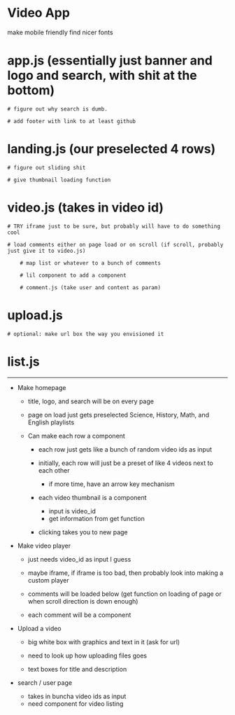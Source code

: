 # Video App

make mobile friendly
find nicer fonts

# app.js (essentially just banner and logo and search, with shit at the bottom)
    # figure out why search is dumb.

    # add footer with link to at least github

# landing.js (our preselected 4 rows)
    # figure out sliding shit

    # give thumbnail loading function

# video.js (takes in video id)
    # TRY iframe just to be sure, but probably will have to do something cool

    # load comments either on page load or on scroll (if scroll, probably just give it to video.js)

        # map list or whatever to a bunch of comments

        # lil component to add a component

        # comment.js (take user and content as param)

# upload.js
    # optional: make url box the way you envisioned it

# list.js

--------------

- Make homepage
    - title, logo, and search will be on every page

    - page on load just gets preselected Science, History, Math, and English playlists
    
    - Can make each row a component
        - each row just gets like a bunch of random video ids as input

        - initially, each row will just be a preset of like 4 videos next to each other
            - if more time, have an arrow key mechanism

        - each video thumbnail is a component
            - input is video_id
            - get information from get function

        - clicking takes you to new page

- Make video player
    - just needs video_id as input I guess

    - maybe iframe, if iframe is too bad, then probably look into making a custom player
    
    - comments will be loaded below (get function on loading of page or when scroll direction is down enough)

    - each comment will be a component 

- Upload a video
    - big white box with graphics and text in it (ask for url)
    - need to look up how uploading files goes

    - text boxes for title and description

- search / user page
    - takes in buncha video ids as input
    - need component for video listing
